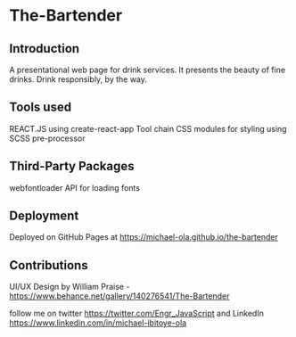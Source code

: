 # The-Bartender

## Introduction

A presentational web page for drink services.
It  presents the beauty of fine drinks. Drink responsibly, by the way.

## Tools used

REACT.JS using create-react-app Tool chain
CSS modules for styling using SCSS pre-processor

## Third-Party Packages
webfontloader API for loading fonts

## Deployment
Deployed on GitHub Pages at https://michael-ola.github.io/the-bartender

## Contributions
UI/UX Design by William Praise - https://www.behance.net/gallery/140276541/The-Bartender




follow me on twitter https://twitter.com/Engr_JavaScript
and LinkedIn https://www.linkedin.com/in/michael-ibitoye-ola

